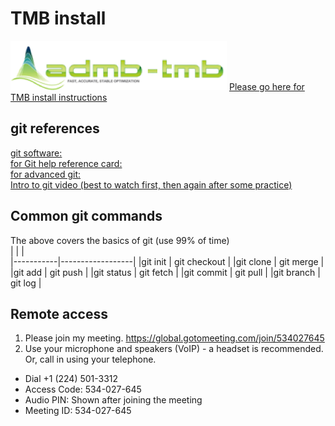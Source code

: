 # TMB install 
![ADMB/TMB is Awesome!](../images/ADMBTMB_Logo.png "ADMB-TMB")
[Please go here for TMB install instructions ](https://github.com/kaskr/adcomp/wiki)      

## git  references
[git software: ](http://git-scm.com)      
[for Git help reference card: ](gitref.org)         
[for advanced git: ](progit.com)      
[Intro to git video (best to watch first, then again after some practice)](https://www.youtube.com/watch?v=ZDR433b0HJY)         

## Common git commands
The above covers the basics of git (use 99% of time)      
| | |   
|-----------|------------------|
|git init		|	git checkout      |
|git clone	|		git merge      |
|git add		|	 git push      |
|git status	|		git fetch      |
|git commit	|		git pull      |
|git branch	|		git log      |

## Remote access
1.  Please join my meeting. https://global.gotomeeting.com/join/534027645
2.  Use your microphone and speakers (VoIP) - a headset is recommended.  Or, call in using your telephone.
  * Dial +1 (224) 501-3312
  * Access Code: 534-027-645
  * Audio PIN: Shown after joining the meeting
  * Meeting ID: 534-027-645
